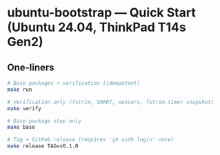 # ubuntu-bootstrap — Quick Start (Ubuntu 24.04, ThinkPad T14s Gen2)

## One-liners

```bash
# Base packages + verification (idempotent)
make run

# Verification only (fstrim, SMART, sensors, fstrim.timer snapshot)
make verify

# Base package step only
make base

# Tag + GitHub release (requires 'gh auth login' once)
make release TAG=v0.1.0
